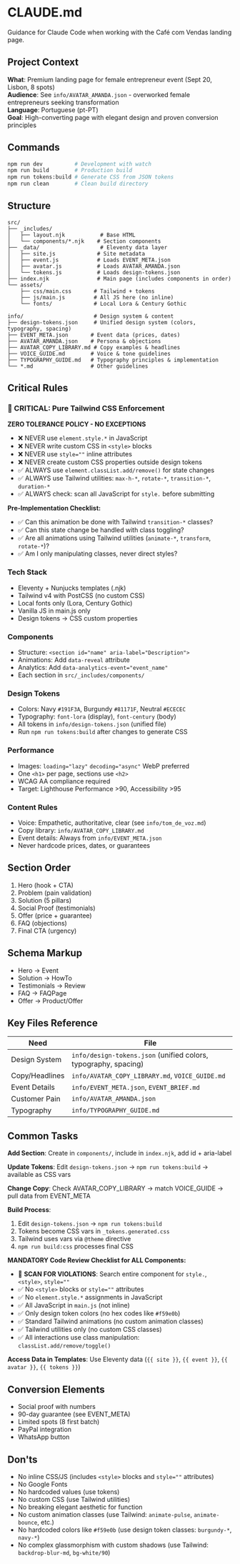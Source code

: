 # CLAUDE.md

Guidance for Claude Code when working with the Café com Vendas landing page.

## Project Context
**What**: Premium landing page for female entrepreneur event (Sept 20, Lisbon, 8 spots)  
**Audience**: See `info/AVATAR_AMANDA.json` - overworked female entrepreneurs seeking transformation  
**Language**: Portuguese (pt-PT)  
**Goal**: High-converting page with elegant design and proven conversion principles

## Commands
```bash
npm run dev          # Development with watch
npm run build        # Production build  
npm run tokens:build # Generate CSS from JSON tokens
npm run clean        # Clean build directory
```

## Structure
```
src/
├── _includes/
│   ├── layout.njk           # Base HTML
│   └── components/*.njk    # Section components
├── _data/                   # Eleventy data layer
│   ├── site.js             # Site metadata
│   ├── event.js            # Loads EVENT_META.json
│   ├── avatar.js           # Loads AVATAR_AMANDA.json
│   └── tokens.js           # Loads design-tokens.json
├── index.njk               # Main page (includes components in order)
└── assets/
    ├── css/main.css       # Tailwind + tokens
    ├── js/main.js         # All JS here (no inline)
    └── fonts/             # Local Lora & Century Gothic

info/                      # Design system & content
├── design-tokens.json     # Unified design system (colors, typography, spacing)
├── EVENT_META.json       # Event data (prices, dates)
├── AVATAR_AMANDA.json    # Persona & objections
├── AVATAR_COPY_LIBRARY.md # Copy examples & headlines
├── VOICE_GUIDE.md        # Voice & tone guidelines
├── TYPOGRAPHY_GUIDE.md   # Typography principles & implementation
└── *.md                  # Other guidelines
```

## Critical Rules

### 🚨 CRITICAL: Pure Tailwind CSS Enforcement
**ZERO TOLERANCE POLICY - NO EXCEPTIONS**
- ❌ NEVER use `element.style.*` in JavaScript 
- ❌ NEVER write custom CSS in `<style>` blocks
- ❌ NEVER use `style=""` inline attributes
- ❌ NEVER create custom CSS properties outside design tokens
- ✅ ALWAYS use `element.classList.add/remove()` for state changes
- ✅ ALWAYS use Tailwind utilities: `max-h-*`, `rotate-*`, `transition-*`, `duration-*`
- ✅ ALWAYS check: scan all JavaScript for `style.` before submitting

**Pre-Implementation Checklist:**
- ✅ Can this animation be done with Tailwind `transition-*` classes?
- ✅ Can this state change be handled with class toggling?
- ✅ Are all animations using Tailwind utilities (`animate-*`, `transform`, `rotate-*`)?
- ✅ Am I only manipulating classes, never direct styles?

### Tech Stack
- Eleventy + Nunjucks templates (.njk)
- Tailwind v4 with PostCSS (no custom CSS)
- Local fonts only (Lora, Century Gothic)
- Vanilla JS in main.js only
- Design tokens → CSS custom properties

### Components
- Structure: `<section id="name" aria-label="Description">`
- Animations: Add `data-reveal` attribute
- Analytics: Add `data-analytics-event="event_name"`
- Each section in `src/_includes/components/`

### Design Tokens
- Colors: Navy `#191F3A`, Burgundy `#81171F`, Neutral `#ECECEC`
- Typography: `font-lora` (display), `font-century` (body)
- All tokens in `info/design-tokens.json` (unified file)
- Run `npm run tokens:build` after changes to generate CSS

### Performance
- Images: `loading="lazy"` `decoding="async"` WebP preferred
- One `<h1>` per page, sections use `<h2>`
- WCAG AA compliance required
- Target: Lighthouse Performance >90, Accessibility >95

### Content Rules
- Voice: Empathetic, authoritative, clear (see `info/tom_de_voz.md`)
- Copy library: `info/AVATAR_COPY_LIBRARY.md`
- Event details: Always from `info/EVENT_META.json`
- Never hardcode prices, dates, or guarantees

## Section Order
1. Hero (hook + CTA)
2. Problem (pain validation)
3. Solution (5 pillars)
4. Social Proof (testimonials)
5. Offer (price + guarantee)
6. FAQ (objections)
7. Final CTA (urgency)

## Schema Markup
- Hero → Event
- Solution → HowTo
- Testimonials → Review
- FAQ → FAQPage
- Offer → Product/Offer

## Key Files Reference

| Need | File |
|------|------|
| Design System | `info/design-tokens.json` (unified colors, typography, spacing) |
| Copy/Headlines | `info/AVATAR_COPY_LIBRARY.md`, `VOICE_GUIDE.md` |
| Event Details | `info/EVENT_META.json`, `EVENT_BRIEF.md` |
| Customer Pain | `info/AVATAR_AMANDA.json` |
| Typography | `info/TYPOGRAPHY_GUIDE.md` |

## Common Tasks

**Add Section**: Create in `components/`, include in `index.njk`, add id + aria-label

**Update Tokens**: Edit `design-tokens.json` → `npm run tokens:build` → available as CSS vars

**Change Copy**: Check AVATAR_COPY_LIBRARY → match VOICE_GUIDE → pull data from EVENT_META

**Build Process**: 
1. Edit `design-tokens.json` → `npm run tokens:build` 
2. Tokens become CSS vars in `_tokens.generated.css`
3. Tailwind uses vars via `@theme` directive
4. `npm run build:css` processes final CSS

**MANDATORY Code Review Checklist for ALL Components:**
- 🚨 **SCAN FOR VIOLATIONS**: Search entire component for `style.`, `<style>`, `style=""`
- ✅ No `<style>` blocks or `style=""` attributes  
- ✅ No `element.style.*` assignments in JavaScript
- ✅ All JavaScript in `main.js` (not inline)
- ✅ Only design token colors (no hex codes like `#f59e0b`)
- ✅ Standard Tailwind animations (no custom animation classes)
- ✅ Tailwind utilities only (no custom CSS classes)
- ✅ All interactions use class manipulation: `classList.add/remove/toggle()`

**Access Data in Templates**: Use Eleventy data (`{{ site }}`, `{{ event }}`, `{{ avatar }}`, `{{ tokens }}`)

## Conversion Elements
- Social proof with numbers
- 90-day guarantee (see EVENT_META)
- Limited spots (8 first batch)
- PayPal integration
- WhatsApp button

## Don'ts
- No inline CSS/JS (includes `<style>` blocks and `style=""` attributes)
- No Google Fonts
- No hardcoded values (use tokens)
- No custom CSS (use Tailwind utilities)
- No breaking elegant aesthetic for function
- No custom animation classes (use Tailwind: `animate-pulse`, `animate-bounce`, etc.)
- No hardcoded colors like `#f59e0b` (use design token classes: `burgundy-*`, `navy-*`)
- No complex glassmorphism with custom shadows (use Tailwind: `backdrop-blur-md`, `bg-white/90`)